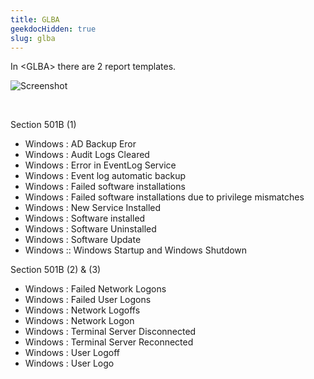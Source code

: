```yaml
---
title: GLBA
geekdocHidden: true
slug: glba
---
```


In \<GLBA> there are 2 report templates.

![Screenshot](/cloud_vista/siem/images/glba.png)

&nbsp;

Section 501B (1)
* Windows : AD Backup Eror
* Windows : Audit Logs Cleared
* Windows : Error in EventLog Service
* Windows : Event log automatic backup
* Windows : Failed software installations
* Windows : Failed software installations due to privilege mismatches
* Windows : New Service Installed
* Windows : Software installed
* Windows : Software Uninstalled
* Windows : Software Update
* Windows :: Windows Startup and Windows Shutdown


Section 501B (2) & (3)
* Windows : Failed Network Logons
* Windows : Failed User Logons
* Windows : Network Logoffs
* Windows : Network Logon
* Windows : Terminal Server Disconnected
* Windows : Terminal Server Reconnected
* Windows : User Logoff
* Windows : User Logo



